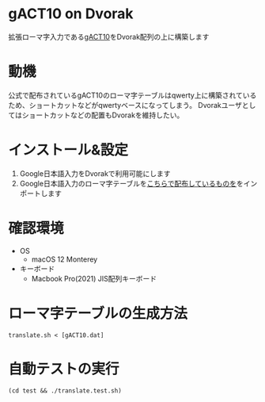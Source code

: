 # gACT10 on Dvorak

拡張ローマ字入力である[gACT10](http://hp.vector.co.jp/authors/VA002116/gact/gact10_doc.html)をDvorak配列の上に構築します

# 動機

公式で配布されているgACT10のローマ字テーブルはqwerty上に構築されているため、ショートカットなどがqwertyベースになってしまう。
Dvorakユーザとしてはショートカットなどの配置もDvorakを維持したい。

# インストール&設定

1. Google日本語入力をDvorakで利用可能にします
1. Google日本語入力のローマ字テーブルを[こちらで配布しているものを](/dist/gACT10-dvorak.txt)をインポートします

# 確認環境

- OS
  - macOS 12 Monterey
- キーボード
  - Macbook Pro(2021) JIS配列キーボード

# ローマ字テーブルの生成方法


``` shell
translate.sh < [gACT10.dat]
```

# 自動テストの実行

``` shell
(cd test && ./translate.test.sh)
```

